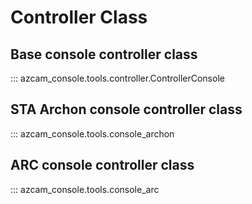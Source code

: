 # Controller Class

## **Base console controller class**

::: azcam_console.tools.controller.ControllerConsole

## **STA Archon console controller class**

::: azcam_console.tools.console_archon

## **ARC console controller class**

::: azcam_console.tools.console_arc
